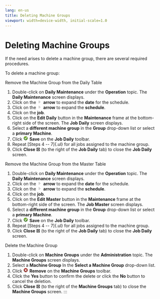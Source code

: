```yaml
---
lang: en-us
title: Deleting Machine Groups
viewport: width=device-width, initial-scale=1.0
---
```


# Deleting Machine Groups

If the need arises to delete a machine group, there are several required
procedures.

To delete a machine group:

Remove the Machine Group from the Daily Table

1.  Double-click on **Daily Maintenance** under the **Operation** topic.
    The **Daily Maintenance** screen displays.
2.  Click on the ![](../../../Resources/Images/EM/EMarrowtoexpand.png)
    **arrow** to expand the **date** for the schedule.
3.  Click on the ![](../../../Resources/Images/EM/EMarrowtoexpand.png)
    **arrow** to expand the **schedule**.
4.  Click on the **job**.
5.  Click on the **Edit Daily** button in the **Maintenance** frame at
    the bottom-right side of the screen. The **Job Daily** screen
    displays.
6.  Select a **different machine group** in the **Group** drop-down list
    or select a **primary Machine**.
7.  Click ![Save     icon](../../../Resources/Images/EM/EMsave.png "Save icon") **Save**
    on the **Job Daily** toolbar.
8.  Repeat [Steps 4 -- 7]{.ul} for all jobs assigned to the machine
    group.
9.  Click **Close ☒** (to the right of the **Job Daily** tab) to close
    the **Job Daily** screen.

Remove the Machine Group from the Master Table

1.  Double-click on **Daily Maintenance** under the **Operation** topic.
    The **Daily Maintenance** screen displays.
2.  Click on the ![](../../../Resources/Images/EM/EMarrowtoexpand.png)
    **arrow** to expand the **date** for the schedule.
3.  Click on the ![](../../../Resources/Images/EM/EMarrowtoexpand.png)
    **arrow** to expand the **schedule**.
4.  Click on the **job**.
5.  Click on the **Edit Master** button in the **Maintenance** frame at
    the bottom-right side of the screen. The **Job Master** screen
    displays.
6.  Select a **different machine group** in the **Group** drop-down list
    or select a **primary Machine**.
7.  Click ![Save     icon](../../../Resources/Images/EM/EMsave.png "Save icon") **Save**
    on the **Job Daily** toolbar.
8.  Repeat [Steps 4 -- 7]{.ul} for all jobs assigned to the machine
    group.
9.  Click **Close ☒** (to the right of the **Job Daily** tab) to close
    the **Job Daily** screen.

Delete the Machine Group

1.  Double-click on **Machine Groups** under the **Administration**
    topic. The **Machine Groups** screen displays.
2.  Select a **Machine Group** In the **Select a Machine Group**
    drop-down list.
3.  Click ![Remove     icon](../../../Resources/Images/EM/EMdelete.png "Remove icon")
    **Remove** on the **Machine Groups** toolbar.
4.  Click the **Yes** button to confirm the delete or click the **No**
    button to cancel the deletion.
5.  Click **Close ☒** (to the right of the **Machine Groups** tab) to
    close the **Machine Groups** screen.
:::

 

